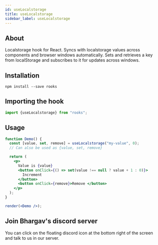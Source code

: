 ```yaml
---
id: useLocalstorage
title: useLocalstorage
sidebar_label: useLocalstorage
---
```


   

## About

Localstorage hook for React. Syncs with localstorage values across components and browser windows automatically. Sets and retrieves a key from localStorage and subscribes to it for updates across windows.

## Installation

    npm install --save rooks

## Importing the hook

```javascript
import {useLocalstorage} from "rooks";
```

## Usage

```jsx
function Demo() {
  const [value, set, remove] = useLocalstorage("my-value", 0);
  // Can also be used as {value, set, remove}

  return (
    <p>
      Value is {value}
      <button onClick={() => set(value !== null ? value + 1 : 0)}>
        Increment
      </button>
      <button onClick={remove}>Remove </button>
    </p>
  );
}

render(<Demo />);
```


## Join Bhargav's discord server
You can click on the floating discord icon at the bottom right of the screen and talk to us in our server.

